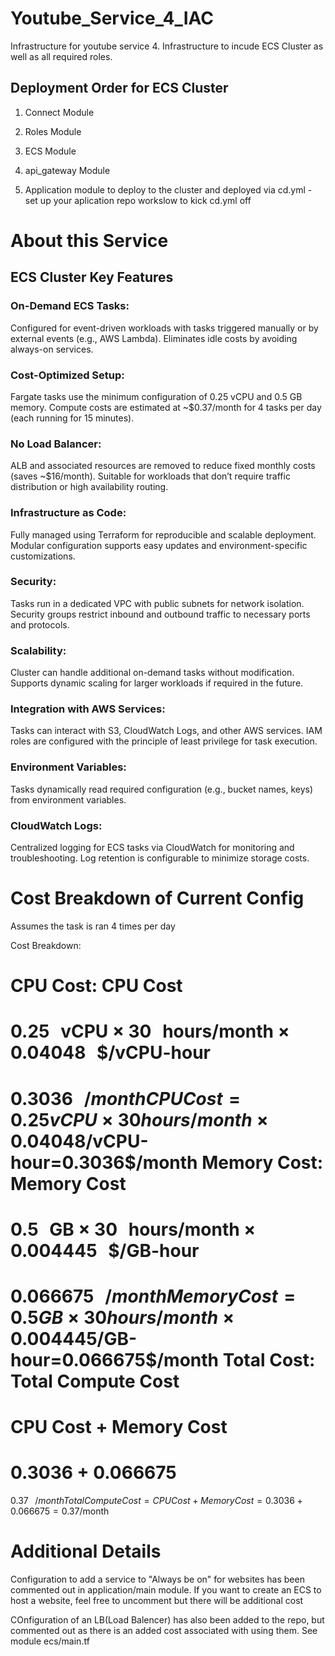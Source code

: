 # Youtube_Service_4_IAC
Infrastructure for youtube service 4. Infrastructure to incude ECS Cluster as well as all required roles. 


## Deployment Order for ECS Cluster
1. Connect Module
2. Roles Module
3. ECS Module
4. api_gateway Module

5. Application module to deploy to the cluster and deployed via cd.yml - set up your aplication repo workslow to kick cd.yml off

# About this Service

## ECS Cluster Key Features
### On-Demand ECS Tasks:
Configured for event-driven workloads with tasks triggered manually or by external events (e.g., AWS Lambda).
Eliminates idle costs by avoiding always-on services.
### Cost-Optimized Setup:
Fargate tasks use the minimum configuration of 0.25 vCPU and 0.5 GB memory.
Compute costs are estimated at ~$0.37/month for 4 tasks per day (each running for 15 minutes).
### No Load Balancer:
ALB and associated resources are removed to reduce fixed monthly costs (saves ~$16/month).
Suitable for workloads that don’t require traffic distribution or high availability routing.
### Infrastructure as Code:
Fully managed using Terraform for reproducible and scalable deployment.
Modular configuration supports easy updates and environment-specific customizations.
### Security:
Tasks run in a dedicated VPC with public subnets for network isolation.
Security groups restrict inbound and outbound traffic to necessary ports and protocols.
### Scalability:
Cluster can handle additional on-demand tasks without modification.
Supports dynamic scaling for larger workloads if required in the future.
### Integration with AWS Services:
Tasks can interact with S3, CloudWatch Logs, and other AWS services.
IAM roles are configured with the principle of least privilege for task execution.
### Environment Variables:
Tasks dynamically read required configuration (e.g., bucket names, keys) from environment variables.
### CloudWatch Logs:
Centralized logging for ECS tasks via CloudWatch for monitoring and troubleshooting.
Log retention is configurable to minimize storage costs.

# Cost Breakdown of Current Config
Assumes the task is ran 4 times per day 

Cost Breakdown:

CPU Cost:
CPU Cost
=
0.25
 
vCPU
×
30
 
hours/month
×
0.04048
 
$/vCPU-hour
=
0.3036
 
$/month
CPU Cost=0.25vCPU×30hours/month×0.04048$/vCPU-hour=0.3036$/month
Memory Cost:
Memory Cost
=
0.5
 
GB
×
30
 
hours/month
×
0.004445
 
$/GB-hour
=
0.066675
 
$/month
Memory Cost=0.5GB×30hours/month×0.004445$/GB-hour=0.066675$/month
Total Cost:
Total Compute Cost
=
CPU Cost
+
Memory Cost
=
0.3036
+
0.066675
=
0.37
 
$/month
Total Compute Cost=CPU Cost+Memory Cost=0.3036+0.066675=0.37$/month

# Additional Details
Configuration to add a service to "Always be on" for websites has been commented out in application/main module. If you want to create an ECS to host a website, feel free to uncomment but there will be additional cost

COnfiguration of an LB(Load Balencer) has also been added to the repo, but commented out as there is an added cost associated with using them. See module ecs/main.tf